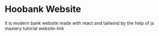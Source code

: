 # Hoobank Website

it is modern bank website made with react and tailwind by the help of js mastery tutorial
website-link
